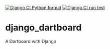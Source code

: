 [![Django CI Python format](https://github.com/christianwgd/django_dartboard/actions/workflows/pylint.yml/badge.svg)](https://github.com/christianwgd/django_dartboard/actions/workflows/pylint.yml)
[![Django CI run test](https://github.com/christianwgd/django_dartboard/actions/workflows/django-test.yml/badge.svg)](https://github.com/christianwgd/django_dartboard/actions/workflows/django-test.yml)

# django_dartboard
A Dartboard with Django
